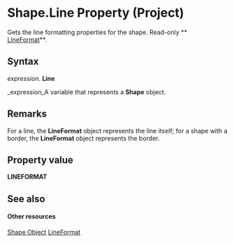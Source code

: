 
# Shape.Line Property (Project)
Gets the line formatting properties for the shape. Read-only  ** [LineFormat](http://msdn.microsoft.com/en-us/library/office/ff194214%28v=office.15%29)**.

## Syntax

 _expression_. **Line**

 _expression_A variable that represents a  **Shape** object.


## Remarks

For a line, the  **LineFormat** object represents the line itself; for a shape with a border, the **LineFormat** object represents the border.


## Property value

 **LINEFORMAT**


## See also


#### Other resources


 [Shape Object](d2b32bcd-5595-a4a7-9772-feb25fd0103a.md)
 [LineFormat](http://msdn.microsoft.com/en-us/library/office/ff194214%28v=office.15%29)
